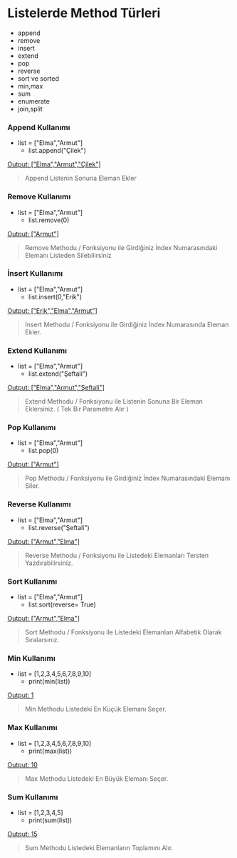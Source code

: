 # Listelerde Method Türleri
* append
* remove
* insert
* extend
* pop
* reverse
* sort ve sorted
* min,max
* sum
* enumerate
* join,split



### Append Kullanımı ###
+ list = ["Elma","Armut"]   
  +  list.append("Çilek") 

[Output: ["Elma","Armut","Çilek"]]()

> Append Listenin Sonuna Eleman Ekler

### Remove Kullanımı ###
+ list = ["Elma","Armut"]   
  +  list.remove(0) 

[Output: ["Armut"]]()

> Remove Methodu / Fonksiyonu ile Girdiğiniz İndex Numarasındaki Elemanı Listeden Silebilirsiniz


### İnsert Kullanımı ###
+ list = ["Elma","Armut"]   
  +  list.insert(0,"Erik") 

[Output: ["Erik","Elma","Armut"]]()

> İnsert Methodu / Fonksiyonu ile Girdiğiniz İndex Numarasında Eleman Ekler.


### Extend Kullanımı ###
+ list = ["Elma","Armut"]   
  +  list.extend("Şeftali") 

[Output: ["Elma","Armut","Şeftali"]]()

> Extend Methodu / Fonksiyonu ile Listenin Sonuna Bir Eleman Eklersiniz. ( Tek Bir Parametre Alır )

### Pop Kullanımı ###
+ list = ["Elma","Armut"]   
  +  list.pop(0) 

[Output: ["Armut"]]()

> Pop Methodu / Fonksiyonu ile Girdiğiniz İndex Numarasındaki Elemanı Siler.

### Reverse Kullanımı ###
+ list = ["Elma","Armut"]   
  +  list.reverse("Şeftali") 

[Output: ["Armut","Elma"]]()

> Reverse Methodu / Fonksiyonu ile Listedeki Elemanları Tersten Yazdırabilirsiniz.

### Sort Kullanımı ###
+ list = ["Elma","Armut"]   
  +  list.sort(reverse= True) 

[Output: ["Armut","Elma"]]()

> Sort Methodu / Fonksiyonu ile Listedeki Elemanları Alfabetik Olarak Sıralarsınız.


### Min Kullanımı ###
+ list = [1,2,3,4,5,6,7,8,9,10]   
  +  print(min(list)) 

[Output: 1]()

> Min Methodu Listedeki En Küçük Elemanı Seçer.


### Max Kullanımı ###
+ list = [1,2,3,4,5,6,7,8,9,10]   
  +  print(max(list))

[Output: 10]()

> Max Methodu Listedeki En Büyük Elemanı Seçer.

### Sum Kullanımı ###
+ list = [1,2,3,4,5]   
  +  print(sum(list))

[Output: 15]()

> Sum Methodu Listedeki Elemanların Toplamını Alır.
